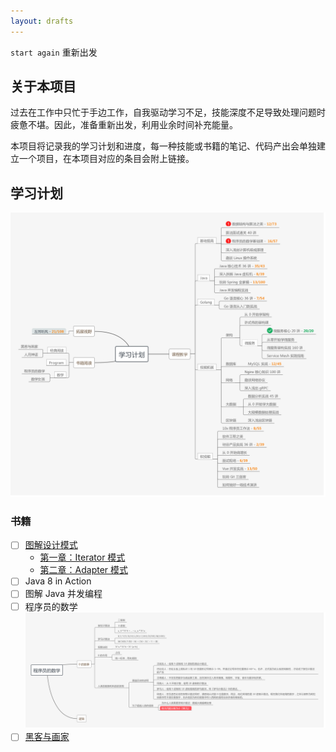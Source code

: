 ```yaml
---
layout: drafts
---
```


`start again` 重新出发

## 关于本项目

过去在工作中只忙于手边工作，自我驱动学习不足，技能深度不足导致处理问题时疲惫不堪。因此，准备重新出发，利用业余时间补充能量。

本项目将记录我的学习计划和进度，每一种技能或书籍的笔记、代码产出会单独建立一个项目，在本项目对应的条目会附上链接。

## 学习计划

![学习计划-MindMap](learning-plan.png)

### 书籍

- [ ] [图解设计模式](https://github.com/N0nb0at/design-pattern)
  - [第一章：Iterator 模式](https://github.com/N0nb0at/design-pattern/tree/dev/src/main/java/cn/n0nb0at/designpattern/chapter_01_iterator)
  - [第二章：Adapter 模式](https://github.com/N0nb0at/design-pattern/tree/dev/src/main/java/cn/n0nb0at/designpattern/chapter_02_adapter)
- [ ] Java 8 in Action
- [ ] 图解 Java 并发编程
- [ ] 程序员的数学 ![程序员的数学](programmer's-math.png)
- [ ] [黑客与画家](https://github.com/N0nb0at/N0nb0at.github.io/blob/dev/read/HackersAndPainters.md)
